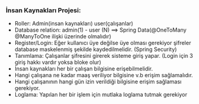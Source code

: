 ### İnsan Kaynakları Projesi:

* Roller: Admin(insan kaynakları) user(çalışanlar)
* Database relation: admin(1) - user (N) ==> Spring Data(@OneToMany @ManyToOne ilişki üzerinde olmalıdır)
* Register/Login: Eğer kullanıcı üye değilse üye olması gerekiyor şifreler database maskelenmiş şekilde kaydedilmelidir. (Spring Security)
* Tanımlama: Çalışanlar şifresini girerek sisteme giriş yapar. (Login için 3 giriş hakkı vardır yoksa bloke olur)
* İnsan kaynakları her bir çalışan bilgisine erişebilmelidir.
* Hangi çalışana ne kadar maaş veriliyor bilgisine v.b erişim sağlamalıdır.
* Hangi çalışanının hangi gün izin verildiği bilgisine erişim sağlaması gerekiyor.
* Loglama: Yapılan her bir işlem için mutlaka loglama tutmak gerekiyor

